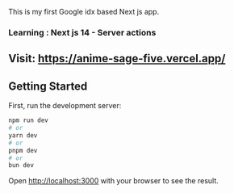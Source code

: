 This is my first Google idx based Next js app.

### Learning : Next js 14 - Server actions

## Visit: https://anime-sage-five.vercel.app/

## Getting Started

First, run the development server:

```bash
npm run dev
# or
yarn dev
# or
pnpm dev
# or
bun dev
```

Open [http://localhost:3000](http://localhost:3000) with your browser to see the result.

